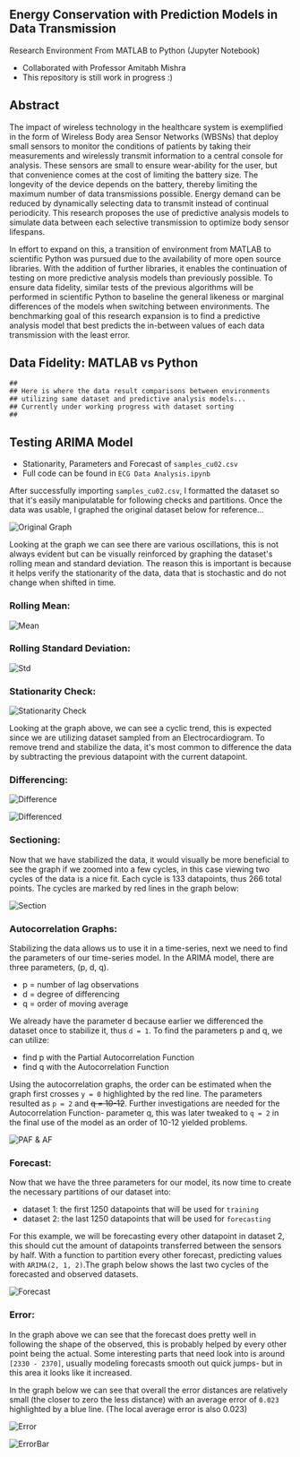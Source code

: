 ## Energy Conservation with Prediction Models in Data Transmission
Research Environment From MATLAB to Python (Jupyter Notebook)
- Collaborated with Professor Amitabh Mishra
- This repository is still work in progress :)

## Abstract
The impact of wireless technology in the healthcare system is exemplified in the form of Wireless Body area Sensor Networks (WBSNs) that deploy small sensors to monitor the conditions of patients by taking their measurements and wirelessly transmit information to a central console for analysis. These sensors are small to ensure wear-ability for the user, but that convenience comes at the cost of limiting the battery size. The longevity of the device depends on the battery, thereby limiting the maximum number of data transmissions possible. Energy demand can be reduced by dynamically selecting data to transmit instead of continual periodicity. This research proposes the use of predictive analysis models to simulate data between each selective transmission to optimize body sensor lifespans. 

In effort to expand on this, a transition of environment from MATLAB to scientific Python was pursued due to the availability of more open source libraries. With the addition of further libraries, it enables the continuation of testing on more predictive analysis models than previously possible. To ensure data fidelity, similar tests of the previous algorithms will be performed in scientific Python to baseline the general likeness or marginal differences of the models when switching between environments. The benchmarking goal of this research expansion is to find a predictive analysis model that best predicts the in-between values of each data transmission with the least error.

## Data Fidelity: MATLAB vs Python
```
##
## Here is where the data result comparisons between environments
## utilizing same dataset and predictive analysis models...
## Currently under working progress with dataset sorting
##
```

## Testing ARIMA Model
- Stationarity, Parameters and Forecast of ```samples_cu02.csv```
- Full code can be found in ```ECG Data Analysis.ipynb```

After successfully importing ```samples_cu02.csv```, I formatted the dataset so that it's easily manipulatable for following checks and partitions. Once the data was usable, I graphed the original dataset below for reference...

![Original Graph](https://github.com/Mkadzis23/MishraSpring2020/blob/master/Graphs/ARIMA/samples_cu02%20original.png)

Looking at the graph we can see there are various oscillations, this is not always evident but can be visually reinforced by graphing the dataset's rolling mean and standard deviation. The reason this is important is because it helps verify the stationarity of the data, data that is stochastic and do not change when shifted in time.

### Rolling Mean:
![Mean](https://github.com/Mkadzis23/MishraSpring2020/blob/master/Formulas/Rolling%20Mean.PNG)

### Rolling Standard Deviation:
![Std](https://github.com/Mkadzis23/MishraSpring2020/blob/master/Formulas/Rolling%20Std.PNG)

### Stationarity Check:

![Stationarity Check](https://github.com/Mkadzis23/MishraSpring2020/blob/master/Graphs/ARIMA/samples_cu02%20stationarity%20check.png)

Looking at the graph above, we can see a cyclic trend, this is expected since we are utilizing dataset sampled from an Electrocardiogram. To remove trend and stabilize the data, it's most common to difference the data by subtracting the previous datapoint with the current datapoint.

### Differencing:
![Difference](https://github.com/Mkadzis23/MishraSpring2020/blob/master/Formulas/Difference.PNG)

![Differenced](https://github.com/Mkadzis23/MishraSpring2020/blob/master/Graphs/ARIMA/samples_cu02%20difference%201.png)

### Sectioning:
Now that we have stabilized the data, it would visually be more beneficial to see the graph if we zoomed into a few cycles, in this case viewing two cycles of the data is a nice fit. Each cycle is 133 datapoints, thus 266 total points. The cycles are marked by red lines in the graph below:

![Section](https://github.com/Mkadzis23/MishraSpring2020/blob/master/Graphs/ARIMA/samples_cu02%20section.png)

### Autocorrelation Graphs:
Stabilizing the data allows us to use it in a time-series, next we need to find the parameters of our time-series model. In the ARIMA model, there are three parameters, (p, d, q). 

- p = number of lag observations
- d = degree of differencing
- q = order of moving average

We already have the parameter d because earlier we differenced the dataset once to stabilize it, thus ```d = 1```. To find the parameters p and q, we can utilize:

- find p with the Partial Autocorrelation Function
- find q with the Autocorrelation Function

Using the autocorrelation graphs, the order can be estimated when the graph first crosses ```y = 0``` highlighted by the red line. The parameters resulted as ```p = 2``` and ~~q = 10-12~~. Further investigations are needed for the Autocorrelation Function- parameter q, this was later tweaked to ```q = 2``` in the final use of the model as an order of 10-12 yielded problems.

![PAF & AF](https://github.com/Mkadzis23/MishraSpring2020/blob/master/Graphs/ARIMA/samples_cu02%20PAF%20%26%20AF.png)

### Forecast:
Now that we have the three parameters for our model, its now time to create the necessary partitions of our dataset into:

- dataset 1: the first 1250 datapoints that will be used for ```training```
- dataset 2: the last 1250 datapoints that will be used for ```forecasting```

For this example, we will be forecasting every other datapoint in dataset 2, this should cut the amount of datapoints transferred between the sensors by half. With a function to partition every other forecast, predicting values with ```ARIMA(2, 1, 2)```.The graph below shows the last two cycles of the forecasted and observed datasets.

![Forecast](https://github.com/Mkadzis23/MishraSpring2020/blob/master/Graphs/ARIMA/samples_cu02%20forecast.png)

### Error:
In the graph above we can see that the forecast does pretty well in following the shape of the observed, this is probably helped by every other point being the actual. Some interesting parts that need look into is around ```[2330 - 2370]```, usually modeling forecasts smooth out quick jumps- but in this area it looks like it increased.

In the graph below we can see that overall the error distances are relatively small (the closer to zero the less distance) with an average error of ```0.023``` highlighted by a blue line. (The local average error is also 0.023)

![Error](https://github.com/Mkadzis23/MishraSpring2020/blob/master/Graphs/ARIMA/samples_cu02%20error.png)

![ErrorBar](https://github.com/Mkadzis23/MishraSpring2020/blob/master/Graphs/ARIMA/samples_cu02%20errorBar.png)